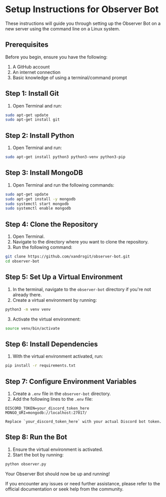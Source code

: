 # Setup Instructions for Observer Bot

These instructions will guide you through setting up the Observer Bot on a new server using the command line on a Linux system.

## Prerequisites

Before you begin, ensure you have the following:

1. A GitHub account
2. An internet connection
3. Basic knowledge of using a terminal/command prompt

## Step 1: Install Git

1. Open Terminal and run:
```sh
sudo apt-get update
sudo apt-get install git
```

## Step 2: Install Python

1. Open Terminal and run:
```sh
sudo apt-get install python3 python3-venv python3-pip
```

## Step 3: Install MongoDB

1. Open Terminal and run the following commands:
```sh
sudo apt-get update
sudo apt-get install -y mongodb
sudo systemctl start mongodb
sudo systemctl enable mongodb
```

## Step 4: Clone the Repository

1. Open Terminal.
2. Navigate to the directory where you want to clone the repository.
3. Run the following command:
```sh
git clone https://github.com/xandrsgit/observer-bot.git
cd observer-bot
```

## Step 5: Set Up a Virtual Environment

1. In the terminal, navigate to the `observer-bot` directory if you're not already there.
2. Create a virtual environment by running:
```sh
python3 -m venv venv
```

3. Activate the virtual environment:
```sh
source venv/bin/activate
```

## Step 6: Install Dependencies

1. With the virtual environment activated, run:
```sh
pip install -r requirements.txt
```

## Step 7: Configure Environment Variables

1. Create a `.env` file in the `observer-bot` directory.
2. Add the following lines to the `.env` file:
```
DISCORD_TOKEN=your_discord_token_here
MONGO_URI=mongodb://localhost:27017/
```

    Replace `your_discord_token_here` with your actual Discord bot token.

## Step 8: Run the Bot

1. Ensure the virtual environment is activated.
2. Start the bot by running:
```sh 
python observer.py
```

Your Observer Bot should now be up and running!

If you encounter any issues or need further assistance, please refer to the official documentation or seek help from the community.
